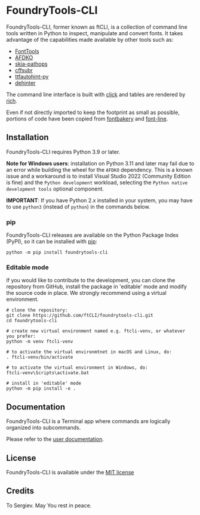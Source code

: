# FoundryTools-CLI
FoundryTools-CLI, former known as ftCLI, is a collection of command line tools written in Python to inspect, manipulate
and convert fonts. It takes advantage of the capabilities made available by other tools such as:

* [FontTools](https://github.com/fonttools/fonttools)
* [AFDKO](https://github.com/adobe-type-tools/afdko)
* [skia-pathops](https://github.com/fonttools/skia-pathops)
* [cffsubr](https://github.com/adobe-type-tools/cffsubr)
* [ttfautohint-py](https://github.com/fonttools/ttfautohint-py)
* [dehinter](https://github.com/source-foundry/dehinter)

The command line interface is built with [click](https://github.com/pallets/click/) and tables are rendered by
[rich](https://github.com/Textualize/rich).

Even if not directly imported to keep the footprint as small as possible, portions of code have been copied from
[fontbakery](https://github.com/googlefonts/fontbakery) and [font-line](https://github.com/source-foundry/font-line).

## Installation
FoundryTools-CLI requires Python 3.9 or later.

**Note for Windows users**: installation on Python 3.11 and later may fail due to an error while building the wheel for
the `AFDKO` dependency. This is a known issue and a workaround is to install Visual Studio 2022 (Community Edition is
fine) and the `Python development` workload, selecting the `Python native development tools` optional component.

**IMPORTANT**: If you have Python 2.x installed in your system, you may have to use `python3` (instead of `python`) in
the commands below.

### pip
FoundryTools-CLI releases are available on the Python Package Index (PyPI), so it can be installed with
[pip](https://pip.pypa.io/):

    python -m pip install foundrytools-cli

### Editable mode
If you would like to contribute to the development, you can clone the repository from GitHub, install the package in
'editable' mode and modify the source code in place. We strongly recommend using a virtual environment.

    # clone the repository:
    git clone https://github.com/ftCLI/foundrytools-cli.git
    cd foundrytools-cli

    # create new virtual environment named e.g. ftcli-venv, or whatever you prefer:
    python -m venv ftcli-venv
    
    # to activate the virtual environmtnet in macOS and Linux, do:
    . ftcli-venv/bin/activate
    
    # to activate the virtual environment in Windows, do:
    ftcli-venv\Scripts\activate.bat
    
    # install in 'editable' mode
    python -m pip install -e .


## Documentation
FoundryTools-CLI is a Terminal app where commands are logically organized into subcommands.

Please refer to the [user documentation](https://ftcli.github.io/FoundryTools-CLI/).

## License
FoundryTools-CLI is available under the [MIT license](LICENSE)

## Credits
To Sergiev. May You rest in peace.



